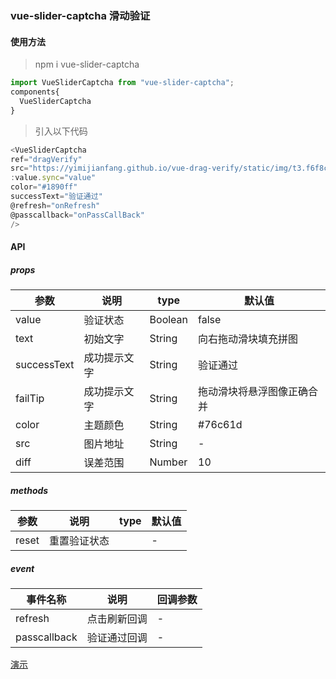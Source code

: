 ### vue-slider-captcha 滑动验证

#### 使用方法

> npm i vue-slider-captcha

```javascript
import VueSliderCaptcha from "vue-slider-captcha";
components{
  VueSliderCaptcha
}
```

> 引入以下代码

```javascript
<VueSliderCaptcha
ref="dragVerify"
src="https://yimijianfang.github.io/vue-drag-verify/static/img/t3.f6f8c53.png"
:value.sync="value"
color="#1890ff"
successText="验证通过"
@refresh="onRefresh"
@passcallback="onPassCallBack"
/>
```

#### API

##### props

| 参数        | 说明         | type    | 默认值                     |
| ----------- | ------------ | ------- | -------------------------- |
| value       | 验证状态     | Boolean | false                      |
| text        | 初始文字     | String  | 向右拖动滑块填充拼图       |
| successText | 成功提示文字 | String  | 验证通过                   |
| failTip     | 成功提示文字 | String  | 拖动滑块将悬浮图像正确合并 |
| color       | 主题颜色     | String  | #76c61d                    |
| src         | 图片地址     | String  | -                          |
| diff        | 误差范围     | Number  | 10                         |

##### methods

| 参数  | 说明         | type | 默认值 |
| ----- | ------------ | ---- | ------ |
| reset | 重置验证状态 |      | -      |

##### event

| 事件名称     | 说明         | 回调参数 |
| ------------ | ------------ | -------- |
| refresh      | 点击刷新回调 | -        |
| passcallback | 验证通过回调 | -        |

[演示](https://531431988.github.io/vue-slider-captcha/dist/)
